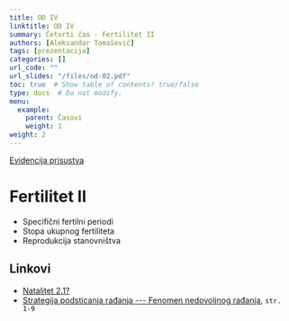 ```yaml
---
title: OD IV
linktitle: OD IV
summary: Četvrti čas - Fertilitet II
authors: [Aleksandar Tomašević]
tags: [prezentacija]
categories: []
url_code: ""
url_slides: "/files/od-02.pdf"
toc: true  # Show table of contents? true/false
type: docs  # Do not modify.
menu:
  example:
    parent: Časovi
    weight: 1
weight: 2
---
```


[Evidencija prisustva](https://forms.gle/t2dR6nUfJ5oPhFVT6)

# Fertilitet II

- Specifični fertilni periodi
- Stopa ukupnog fertiliteta
- Reprodukcija stanovništva

## Linkovi

- [Natalitet 2.1?](https://www.danas.rs/drustvo/vucic-o-natalitetu-broj-dece-po-zeni-treba-da-bude-21-a-u-srbiji-je-148/)
- [Strategija podsticanja rađanja --- Fenomen nedovoljnog rađanja](http://www.mdpp.gov.rs/doc/strategije/Strategija-podsticanja-radjanja-2018.pdf),  `str. 1-9`




